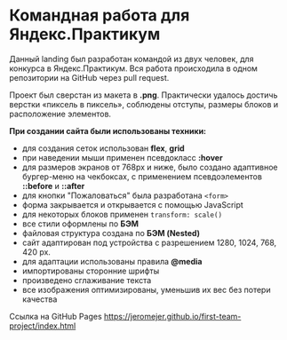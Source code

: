 # Командная работа для Яндекс.Практикум

Данный landing был разработан командой из двух человек, для конкурса в Яндекс.Практикум. Вся работа происходила в одном репозитории на GitHub через pull request.

Проект был сверстан из макета в **.png**. Практически удалось достичь верстки «пиксель в пиксель», соблюдены отступы, размеры блоков и расположение элементов. 

**При создании сайта были использованы техники:**

* для создания сеток использован **flex**, **grid**
* при наведении мыши применен псевдокласс **:hover**
* для размеров экранов от 768px  и ниже, было создано адаптивное бургер-меню на чекбоксах, с применением псевдоэлементов **::before** и **::after**
* для кнопки "Пожаловаться" была разработана `<form>`
* форма закрывается и открывается с помощью JavaScript
* для некоторых блоков применен `transform: scale()`
* все стили оформлены по **БЭМ**
* файловая структура создана по **БЭМ (Nested)**
* сайт адаптирован под устройства с разрешением 1280, 1024, 768, 420 px.
* для адаптации использованы правила **@media**
* импортированы сторонние шрифты
* произведено сглаживание текста 
* все изображения оптимизированы, уменьшив их вес без потери качества


Ссылка на GitHub Pages https://jeromejer.github.io/first-team-project/index.html
